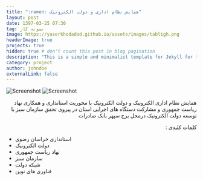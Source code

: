 ```yaml
---
title: ":ramen: همایش نظام اداری و دولت الکترونیک"
layout: post
date: 1397-03-25 07:30
tag: نمونه کار
image: https://yaserkhodadad.github.io/assets/images/tabligh.png
headerImage: true
projects: true
hidden: true # don't count this post in blog pagination
description: "This is a simple and minimalist template for Jekyll for those who likes to eat noodles."
category: project
author: johndoe
externalLink: false
---
```


![Screenshot](https://yaserkhodadad.github.io/assets/port/p1.png)
![Screenshot](https://yaserkhodadad.github.io/assets/port/p2.png)

<p style="direction:rtl">
 همایش نظام اداری الکترونیک و دولت الکترونیک با محوریت استانداری و همکاری نهاد ریاست جمهوری و مشارکت دستگاه های اجرایی استان در پیروی تحقق سازمان سبز با توسعه دولت الکترونیک درمحل برج سپهر بانک صادرات 
</p>

<p style="direction:rtl">
کلمات کلیدی :<br/>

- استانداری خراسان رضوی<br/>
- دولت الکترونیک<br/>
- نهاد ریاست جمهوری<br/>
- سازمان سبز<br/>
- شبکه دولت<br/>
- فناوری های نوین<br/>
</p>
